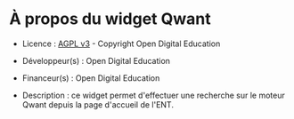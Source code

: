 # À propos du widget Qwant

* Licence : [AGPL v3](http://www.gnu.org/licenses/agpl.txt) - Copyright Open Digital Education
* Développeur(s) : Open Digital Education
* Financeur(s) : Open Digital Education

* Description : ce widget permet d'effectuer une recherche sur le moteur Qwant depuis la page d'accueil de l'ENT.